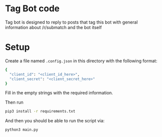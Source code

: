 # Tag Bot code

Tag bot is designed to reply to posts that tag this bot with general information about /r/submatch and the bot itself

# Setup

Create a file named `.config.json` in this directory with the following format:

```bash
{
  "client_id": "<client_id_here>",
  "client_secret": "<client_secret_here>"
}
```

Fill in the empty strings with the required information.

Then run

```bash
pip3 install -r requirements.txt
```

And then you should be able to run the script via:

```bash
python3 main.py
```

